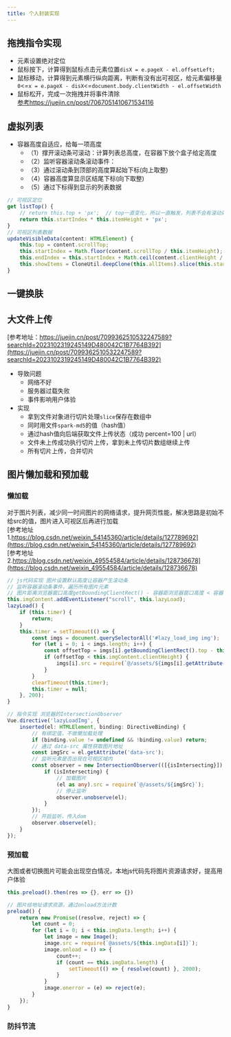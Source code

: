```yaml
---
title: 个人封装实现
---
```


## 拖拽指令实现
* 元素设置绝对定位   
* 鼠标按下，计算得到鼠标点击元素位置```disX = e.pageX - el.offsetLeft;```   
* 鼠标移动，计算得到元素横行纵向距离，判断有没有出可视区，给元素偏移量   
```0```<=```x = e.pageX - disX```<=```document.body.clientWidth - el.offsetWidth```   
* 鼠标松开，完成一次拖拽并将事件清除   
[参考https://juejin.cn/post/7067051410671534116](https://juejin.cn/post/7067051410671534116)

## 虚拟列表
- 容器高度自适应，给每一项高度
  - （1）撑开滚动条可滚动：计算列表总高度，在容器下放个盒子给定高度
  - （2）监听容器滚动条滚动事件：
  - （3）通过滚动条到顶部的高度算起始下标(向上取整)
  - （4）容器高度算显示区结尾下标(向下取整)
  - （5）通过下标得到显示的列表数据
```js
// 可视区定位
get listTop() {
    // return this.top + 'px';  // top一直变化，所以一直触发，列表不会有滚动效果
    return this.startIndex * this.itemHeight + 'px';
}
// 可视区列表数据
updateVisibleData(content: HTMLElement) {
    this.top = content.scrollTop;
    this.startIndex = Math.floor(content.scrollTop / this.itemHeight);
    this.endIndex = this.startIndex + Math.ceil(content.clientHeight / this.itemHeight);
    this.showItems = CloneUtil.deepClone(this.allItems).slice(this.startIndex, this.endIndex);
}
```

## 一键换肤

## 大文件上传
[参考地址：https://juejin.cn/post/7099362510532247589?searchId=2023102319245149D480042C1B7764B392](https://juejin.cn/post/7099362510532247589?searchId=2023102319245149D480042C1B7764B392)
- 导致问题
  - 网络不好
  - 服务器过载失败
  - 事件影响用户体验
- 实现
  - 拿到文件对象进行切片处理```slice```保存在数组中
  - 同时用文件```spark-md5```的值（hash值）
  - 通过hash值向后端获取文件上传状态（成功 percent=100 | url）
  - 文件未上传成功执行切片上传，拿到未上传切片数组继续上传
  - 所有切片上传，合并切片

## 图片懒加载和预加载
### 懒加载   
对于图片列表，减少同一时间图片的网络请求，提升网页性能，解决思路是初始不给src的值，图片进入可视区后再进行加载   
[参考地址1.https://blog.csdn.net/weixin_54145360/article/details/127789692](https://blog.csdn.net/weixin_54145360/article/details/127789692)   
[参考地址2.https://blog.csdn.net/weixin_49554584/article/details/128736678](https://blog.csdn.net/weixin_49554584/article/details/128736678)   
```ts
// js代码实现 图片设置默认高度让容器产生滚动条
// 监听容器滚动条事件，遍历所有图片元素
// 图片距离浏览器窗口高度getBoundingClientRect() - 容器距浏览器窗口高度 < 容器高度
this.imgContent.addEventListener("scroll", this.lazyLoad);
lazyLoad() {
    if (this.timer) {
        return;
    }
    this.timer = setTimeout(() => {
        const imgs = document.querySelectorAll('#lazy_load_img img');
        for (let i = 0; i < imgs.length; i++) {
            const offsetTop = imgs[i].getBoundingClientRect().top - this.imgContent.offsetTop;
            if (offsetTop < this.imgContent.clientHeight) {
                imgs[i].src = require(`@/assets/${imgs[i].getAttribute('data-src')}`);
            }
        }
        clearTimeout(this.timer);
        this.timer = null;
    }, 200);
}

// 指令实现 浏览器的IntersectionObserver
Vue.directive('lazyLoadImg', {
    inserted(el: HTMLElement, binding: DirectiveBinding) {
        // 有绑定值，不做懒加载处理
        if (binding.value != undefined && !binding.value) return;
        // 通过 data-src 属性获取图片地址
        const imgSrc = el.getAttribute('data-src');
        // 监听元素是否出现在可视区域内
        const observer = new IntersectionObserver(([{isIntersecting}]) => {
            if (isIntersecting) {
                // 加载图片
                (el as any).src = require(`@/assets/${imgSrc}`);
                // 停止监听
                observer.unobserve(el);
            }
        });
        // 开启监听，传入dom
        observer.observe(el);
    }
});
```

### 预加载
大图或者切换图片可能会出现空白情况，本地js代码先将图片资源请求好，提高用户体验
```ts
this.preload().then(res => {}, err => {})

// 图片给地址请求资源，通过onload方法计数
preload() {
    return new Promise((resolve, reject) => {
        let count = 0;
        for (let i = 0; i < this.imgData.length; i++) {
            let image = new Image();
            image.src = require(`@assets/${this.imgData[i]}`);
            image.onload = () => {
                count++;
                if (count == this.imgData.length) {
                    setTimeout(() => { resolve(count) }, 2000);
                }
            }
            image.onerror = (e) => reject(e);
        }
    });
}
```

### 防抖节流
